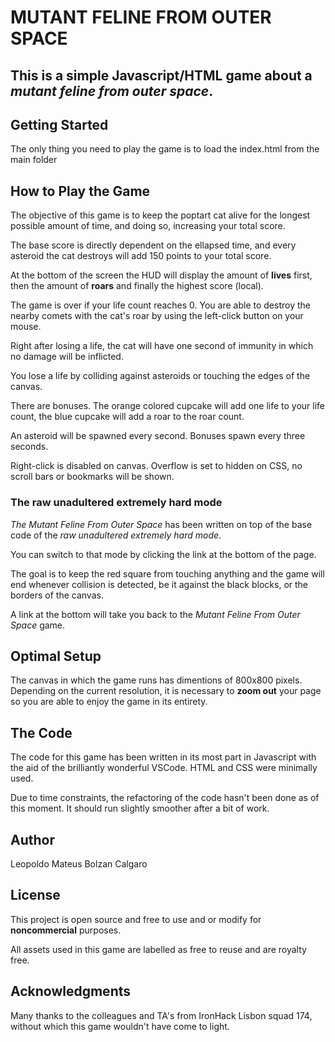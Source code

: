 # MUTANT FELINE FROM OUTER SPACE

## This is a simple Javascript/HTML game about a _mutant feline from outer space_.

## Getting Started
The only thing you need to play the game is to load the index.html from the main folder

## How to Play the Game
The objective of this game is to keep the poptart cat alive for the longest possible amount of time, and doing so, increasing your total score.

The base score is directly dependent on the ellapsed time, and every asteroid the cat destroys will add 150 points to your total score.

At the bottom of the screen the HUD will display the amount of **lives** first, then the amount of **roars** and finally the highest score (local).

The game is over if your life count reaches 0. You are able to destroy the nearby comets with the cat's roar by using the left-click button on your mouse.

Right after losing a life, the cat will have one second of immunity in which no damage will be inflicted.

You lose a life by colliding against asteroids or touching the edges of the canvas.

There are bonuses. The orange colored cupcake will add one life to your life count, the blue cupcake will add a roar to the roar count.

An asteroid will be spawned every second. Bonuses spawn every three seconds.

Right-click is disabled on canvas. Overflow is set to hidden on CSS, no scroll bars or bookmarks will be shown. 

### The raw unadultered extremely hard mode
_The Mutant Feline From Outer Space_ has been written on top of the base code of the _raw unadultered extremely hard mode_.

You can switch to that mode by clicking the link at the bottom of the page.

The goal is to keep the red square from touching anything and the game will end whenever collision is detected, be it against the black blocks, or the borders of the canvas.

A link at the bottom will take you back to the _Mutant Feline From Outer Space_ game.

## Optimal Setup
The canvas in which the game runs has dimentions of 800x800 pixels. Depending on the current resolution, it is necessary to **zoom out** your page so you are able to enjoy the game in its entirety.

## The Code
The code for this game has been written in its most part in Javascript with the aid of the brilliantly wonderful VSCode. HTML and CSS were minimally used.

Due to time constraints, the refactoring of the code hasn't been done as of this moment. It should run slightly smoother after a bit of work.

## Author
Leopoldo Mateus Bolzan Calgaro

## License
This project is open source and free to use and or modify for **noncommercial** purposes.

All assets used in this game are labelled as free to reuse and are royalty free.

## Acknowledgments
Many thanks to the colleagues and TA's from IronHack Lisbon squad 174, without which this game wouldn't have come to light.

